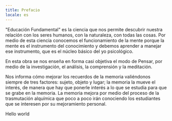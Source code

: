 ```yaml
---
title: Prefacio
locale: es
---
```


"Educación Fundamental" es la ciencia que nos permite descubrir nuestra relación con los seres humanos, con la naturaleza, con todas las cosas. Por medio de esta ciencia conocemos el funcionamiento de la mente porque la mente es el instrumento del conocimiento y debemos aprender a manejar ese instrumento, que es el núcleo básico del yo psicológico.

En esta obra se nos enseña en forma casi objetiva el modo de Pensar, por medio de la investigación, el análisis, la comprensión y la meditación.

Nos informa cómo mejorar los recuerdos de la memoria valiéndonos siempre de tres factores: sujeto, objeto y lugar; la memoria la mueve el interés, de manera que hay que ponerle interés a lo que se estudia para que se grabe en la memoria. La memoria mejora por medio del proceso de la trasmutación alquímica que poco a poco irán conociendo los estudiantes que se interesen por su mejoramiento personal.

Hello world
